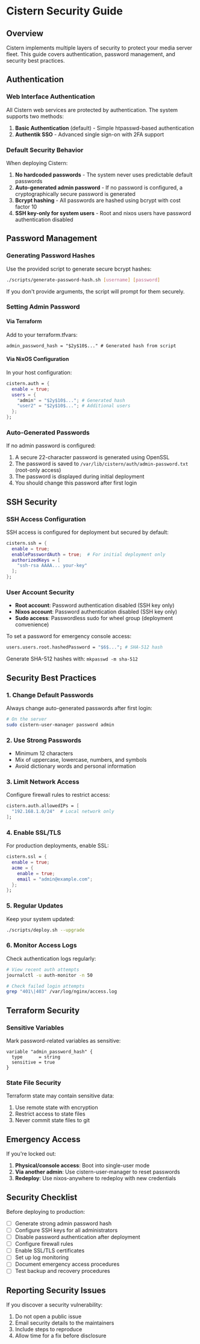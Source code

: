 # Cistern Security Guide

## Overview

Cistern implements multiple layers of security to protect your media server fleet. This guide covers authentication, password management, and security best practices.

## Authentication

### Web Interface Authentication

All Cistern web services are protected by authentication. The system supports two methods:

1. **Basic Authentication** (default) - Simple htpasswd-based authentication
2. **Authentik SSO** - Advanced single sign-on with 2FA support

### Default Security Behavior

When deploying Cistern:

1. **No hardcoded passwords** - The system never uses predictable default passwords
2. **Auto-generated admin password** - If no password is configured, a cryptographically secure password is generated
3. **Bcrypt hashing** - All passwords are hashed using bcrypt with cost factor 10
4. **SSH key-only for system users** - Root and nixos users have password authentication disabled

## Password Management

### Generating Password Hashes

Use the provided script to generate secure bcrypt hashes:

```bash
./scripts/generate-password-hash.sh [username] [password]
```

If you don't provide arguments, the script will prompt for them securely.

### Setting Admin Password

#### Via Terraform

Add to your terraform.tfvars:

```hcl
admin_password_hash = "$2y$10$..." # Generated hash from script
```

#### Via NixOS Configuration

In your host configuration:

```nix
cistern.auth = {
  enable = true;
  users = {
    "admin" = "$2y$10$..."; # Generated hash
    "user2" = "$2y$10$..."; # Additional users
  };
};
```

### Auto-Generated Passwords

If no admin password is configured:

1. A secure 22-character password is generated using OpenSSL
2. The password is saved to `/var/lib/cistern/auth/admin-password.txt` (root-only access)
3. The password is displayed during initial deployment
4. You should change this password after first login

## SSH Security

### SSH Access Configuration

SSH access is configured for deployment but secured by default:

```nix
cistern.ssh = {
  enable = true;
  enablePasswordAuth = true;  # For initial deployment only
  authorizedKeys = [
    "ssh-rsa AAAA... your-key"
  ];
};
```

### User Account Security

- **Root account**: Password authentication disabled (SSH key only)
- **Nixos account**: Password authentication disabled (SSH key only)
- **Sudo access**: Passwordless sudo for wheel group (deployment convenience)

To set a password for emergency console access:

```nix
users.users.root.hashedPassword = "$6$..."; # SHA-512 hash
```

Generate SHA-512 hashes with: `mkpasswd -m sha-512`

## Security Best Practices

### 1. Change Default Passwords

Always change auto-generated passwords after first login:

```bash
# On the server
sudo cistern-user-manager password admin
```

### 2. Use Strong Passwords

- Minimum 12 characters
- Mix of uppercase, lowercase, numbers, and symbols
- Avoid dictionary words and personal information

### 3. Limit Network Access

Configure firewall rules to restrict access:

```nix
cistern.auth.allowedIPs = [
  "192.168.1.0/24"  # Local network only
];
```

### 4. Enable SSL/TLS

For production deployments, enable SSL:

```nix
cistern.ssl = {
  enable = true;
  acme = {
    enable = true;
    email = "admin@example.com";
  };
};
```

### 5. Regular Updates

Keep your system updated:

```bash
./scripts/deploy.sh --upgrade
```

### 6. Monitor Access Logs

Check authentication logs regularly:

```bash
# View recent auth attempts
journalctl -u auth-monitor -n 50

# Check failed login attempts
grep "401\|403" /var/log/nginx/access.log
```

## Terraform Security

### Sensitive Variables

Mark password-related variables as sensitive:

```hcl
variable "admin_password_hash" {
  type      = string
  sensitive = true
}
```

### State File Security

Terraform state may contain sensitive data:

1. Use remote state with encryption
2. Restrict access to state files
3. Never commit state files to git

## Emergency Access

If you're locked out:

1. **Physical/console access**: Boot into single-user mode
2. **Via another admin**: Use cistern-user-manager to reset passwords
3. **Redeploy**: Use nixos-anywhere to redeploy with new credentials

## Security Checklist

Before deploying to production:

- [ ] Generate strong admin password hash
- [ ] Configure SSH keys for all administrators  
- [ ] Disable password authentication after deployment
- [ ] Configure firewall rules
- [ ] Enable SSL/TLS certificates
- [ ] Set up log monitoring
- [ ] Document emergency access procedures
- [ ] Test backup and recovery procedures

## Reporting Security Issues

If you discover a security vulnerability:

1. Do not open a public issue
2. Email security details to the maintainers
3. Include steps to reproduce
4. Allow time for a fix before disclosure